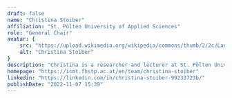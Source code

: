 ```yaml
---
draft: false
name: "Christina Stoiber"
affiliation: "St. Pölten University of Applied Sciences"
role: "General Chair"
avatar: {
    src: "https://upload.wikimedia.org/wikipedia/commons/thumb/2/2c/LanaDRPrimavera310524_%2810_of_155%29_%2853765300307%29_%28cropped%29.jpg/220px-LanaDRPrimavera310524_%2810_of_155%29_%2853765300307%29_%28cropped%29.jpg",
    alt: "Christina Stoiber"
}
description: "Christina is a researcher and lecturer at St. Pölten University of Applied Sciences, Austria. Her research interests include Information Visualization, HCI, Usability, Visualization Education and Literacy."
homepage: "https://icmt.fhstp.ac.at/en/team/christina-stoiber"
linkedin: "https://linkedin.com/in/christina-stoiber-99233723b/"
publishDate: "2022-11-07 15:39"
---
```

